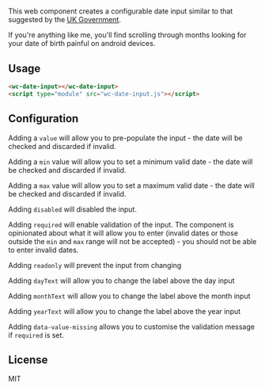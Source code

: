 # <wc-date-input>

This web component creates a configurable date input similar to that suggested by the [UK Government](https://design-system.service.gov.uk/components/date-input/).

If you're anything like me, you'll find scrolling through months looking for your date of birth painful on android devices.

## Usage

```html
<wc-date-input></wc-date-input>
<script type="module" src="wc-date-input.js"></script>
```

## Configuration

Adding a `value` will allow you to pre-populate the input - the date will be checked and discarded if invalid.

Adding a `min` value will allow you to set a minimum valid date - the date will be checked and discarded if invalid.

Adding a `max` value will allow you to set a maximum valid date - the date will be checked and discarded if invalid.
      
Adding `disabled` will disabled the input.

Adding `required` will enable validation of the input. The component is opinionated about what it will allow you to enter (invalid dates or those outside the `min` and `max` range will not be accepted) - you should not be able to enter invalid dates.

Adding `readonly` will prevent the input from changing

Adding `dayText` will allow you to change the label above the day input

Adding `monthText` will allow you to change the label above the month input

Adding `yearText` will allow you to change the label above the year input

Adding `data-value-missing` allows you to customise the validation message if `required` is set.

## License

MIT